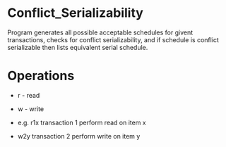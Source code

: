 # Conflict_Serializability
Program generates all possible acceptable schedules for givent transactions, checks for conflict serializability, and if schedule is conflict serializable then lists equivalent serial schedule.


# Operations
* r - read
* w - write

* e.g. r1x transaction 1 perform read on item x
* w2y transaction 2 perform write on item y

